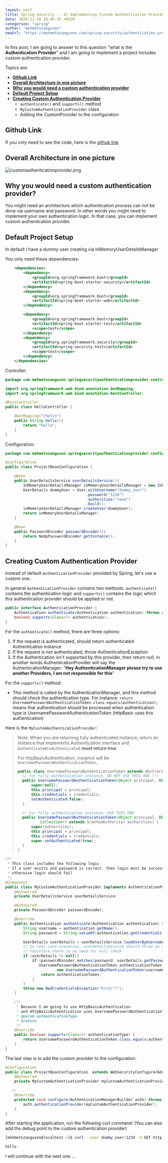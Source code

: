 ```yaml
---
layout: post
title: Spring Security -- 4) Implementing Custom Authentication Provider
date: 2020-12-30 19:45:31 +0530
categories: "spring"
author: "mehmetozanguven"
newUrl: "https://mehmetozanguven.com/spring-security/authentication-provider/"
---
```


In this post, I am going to answer to this question "what is the **Authentication Provider**" and I am going to implement a project includes custom authentication provider.

Topics are:

- [**Github Link**](#github_link)
- [**Overall Architecture in one picture**](#overall_architecture)
- [**Why you would need a custom authentication provider**](#why_custom_provider)
- [**Default Project Setup**](#default_project_setup)
- [**Creating Custom Authentication Provider**](#custom_authentication_provider)
  - `authenticate()` and `supports()` method
  - `MyCustomAuthenticationProvider` class
  - Adding the CustomProvider to the configuration

## Github Link <a name="github_link"></a>

If you only need to see the code, here is the [github link](https://github.com/mehmetozanguven/spring-security-examples/tree/master/spring-security-authentication-provider)

## Overall Architecture in one picture <a name="overall_architecture"></a>

<img src="/assets/spring/security/authentication_provider/customauthenticationprovider.png" alt="customauthenticationprovider.png" />

## Why you would need a custom authentication provider? <a name="why_custom_provider"></a>

You might need an architecture which authentication process can not be done via username and password. In other words you might need to implement your own authentication logic. In that case, you can implement custom authentication provider.

## Default Project Setup <a name="default_project_setup"></a>

In default I have a dummy user creating via InMemoryUserDetailsManager

You only need these dependencies:

```xml
	<dependencies>
		<dependency>
			<groupId>org.springframework.boot</groupId>
			<artifactId>spring-boot-starter-security</artifactId>
		</dependency>
		<dependency>
			<groupId>org.springframework.boot</groupId>
			<artifactId>spring-boot-starter-web</artifactId>
		</dependency>

		<dependency>
			<groupId>org.springframework.boot</groupId>
			<artifactId>spring-boot-starter-test</artifactId>
			<scope>test</scope>
		</dependency>
		<dependency>
			<groupId>org.springframework.security</groupId>
			<artifactId>spring-security-test</artifactId>
			<scope>test</scope>
		</dependency>
	</dependencies>
```

Controller:

```java
package com.mehmetozanguven.springsecurityauthenticationprovider.controller;

import org.springframework.web.bind.annotation.GetMapping;
import org.springframework.web.bind.annotation.RestController;

@RestController
public class HelloController {

    @GetMapping("/hello")
    public String hello(){
        return "hello";
    }
}
```

Configuration:

```java
package com.mehmetozanguven.springsecurityauthenticationprovider.config;

@Configuration
public class ProjectBeanConfiguration {

    @Bean
    public UserDetailsService userDetailsService(){
        InMemoryUserDetailsManager inMemoryUserDetailsManager = new InMemoryUserDetailsManager();
        UserDetails dummyUser = User.withUsername("dummy_user")
                                    .password("1234")
                                    .authorities("read")
                                    .build();
        inMemoryUserDetailsManager.createUser(dummyUser);
        return inMemoryUserDetailsManager;
    }

    @Bean
    public PasswordEncoder passwordEncoder(){
        return NoOpPasswordEncoder.getInstance();
    }
}
```

## Creating Custom Authentication Provider <a name="custom_authentication_provider"></a>

Instead of default `AuthenticationProvider` provided by Spring, let's use a custom one.

In general `AuthenticationProvider` contains two methods: `authenticate()` contains the authentication logic and `supports()` contains the logic which this authentication provider should be applied or not.

```java
public interface AuthenticationProvider {
	Authentication authenticate(Authentication authentication) throws AuthenticationException;
	boolean supports(Class<?> authentication);
}
```

For the `authenticate()` method, there are three options:

1. If the request is authenticated, should return authenticated Authentication instance
2. If the request is not authenticated, throw AuthenticationException
3. If the Authentication isn't supported by this provider, then return null, in another words AuthenticationProvider will say the AuthenticationManager: "**Hey AuthenticationManager please try to use another Providers, I am not responsible for this**"

For the `supports()` method:

- This method is called by the AuthenticationManager, and this method should check the authentication type. For instance: `return UsernamePasswordAuthenticationToken.class.equals(authentication);` means that authentication should be processed when authentication type is UsernamePasswordAuthenticationToken (httpBasic uses this authentication)

Here is the `MyCustomAuthenticationProvider`:

> Note: When you are returning fully authenticated instance, return an instance that implements Authentication interface and `Authenticate#isAuthenticated` **must return true**.
>
> For httpBasicAuthentication, instance will be `UsernamePasswordAuthenticationToken,`
>
> ```java
> public class UsernamePasswordAuthenticationToken extends AbstractAuthenticationToken {
> 	// for fully authentication instance, DO NOT USE THIS ONE !!!
> 	public UsernamePasswordAuthenticationToken(Object principal, Object credentials) {
> 		super(null);
> 		this.principal = principal;
> 		this.credentials = credentials;
> 		setAuthenticated(false);
> 	}
>
>   // for fully authentication instance, USE THIS ONE
> 	public UsernamePasswordAuthenticationToken(Object principal, Object credentials,
> 			Collection<? extends GrantedAuthority> authorities) {
> 		super(authorities);
> 		this.principal = principal;
> 		this.credentials = credentials;
> 		super.setAuthenticated(true);
> 	}
> }
> ```

```java
/**
 * This class includes the following logic:
 * If a user exists and password is correct, then login must be successful
 * otherwise login should fail
 */
@Component
public class MyCustomAuthenticationProvider implements AuthenticationProvider {
    @Autowired
    private UserDetailsService userDetailsService;

    @Autowired
    private PasswordEncoder passwordEncoder;

    @Override
    public Authentication authenticate(Authentication authentication) throws AuthenticationException {
        String username = authentication.getName();
        String password = String.valueOf(authentication.getCredentials());

        UserDetails userDetails = userDetailsService.loadUserByUsername(username);
        // In real case scenarios, userDetailsService should throw an error when user is not found
        // therefore there is no need for null check
        if (userDetails != null){
            if (passwordEncoder.matches(password, userDetails.getPassword())){
               UsernamePasswordAuthenticationToken authenticationToken =
                       new UsernamePasswordAuthenticationToken(username, password, userDetails.getAuthorities());
                return authenticationToken;
            }
        }
        throw new BadCredentialsException("Error!!");
    }

    /**
     * Because I am going to use HttpBasicAuthentication
     * and HttpBasicAuthentication uses UsernamePasswordAuthenticationToken
     * @param authenticationType
     * @return
     */
    @Override
    public boolean supports(Class<?> authenticationType) {
        return UsernamePasswordAuthenticationToken.class.equals(authenticationType);
    }
}
```

The last step is to add the custom provider to the configuration:

```java
@Configuration
public class ProjectBeanConfiguration  extends WebSecurityConfigurerAdapter {
    @Autowired
    private MyCustomAuthenticationProvider myCustomAuthenticationProvider;

   // ...
    @Override
    protected void configure(AuthenticationManagerBuilder auth) throws Exception {
        auth.authenticationProvider(myCustomAuthenticationProvider);
    }
}
```

After starting the application, run the following curl command: (You can also add the debug point to the custom authentication provider)

```bash
[mehmetozanguven@localhost ~]$ curl --user dummy_user:1234 -X GET http://localhost:8080/hello

hello
```

I will continue with the next one ...
